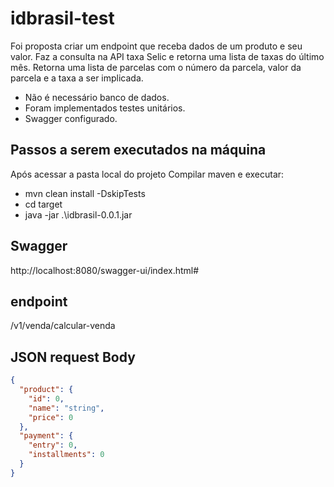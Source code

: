 # idbrasil-test

Foi proposta criar um endpoint que receba dados de um produto e seu valor.
Faz a consulta na API taxa Selic e retorna uma lista de taxas do último mês.
Retorna uma lista de parcelas com o número da parcela, valor da parcela e a taxa a ser implicada.

* Não é necessário banco de dados.
* Foram implementados testes unitários.
* Swagger configurado.

## Passos a serem executados na máquina 
Após acessar a pasta local do projeto
Compilar maven e executar:
 - mvn clean install -DskipTests
 - cd target
 - java -jar .\idbrasil-0.0.1.jar

## Swagger
http://localhost:8080/swagger-ui/index.html#

## endpoint
/v1/venda/calcular-venda

## JSON request Body
```json
{
  "product": {
    "id": 0,
    "name": "string",
    "price": 0
  },
  "payment": {
    "entry": 0,
    "installments": 0
  }
}
```




